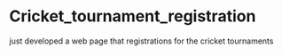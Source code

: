 # Cricket_tournament_registration
just developed a web page that registrations for the cricket tournaments 
